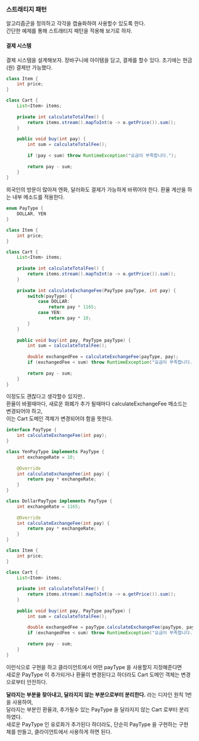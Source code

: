 ### 스트래티지 패턴 

알고리즘군을 정의하고 각각을 캡슐화하여 사용할수 있도록 한다.  
간단한 예제를 통해 스트래티지 패턴을 적용해 보기로 하자.

#### 결제 시스템 

결제 시스템을 설계해보자.
장바구니에 아이템을 담고, 결제를 할수 있다.
초기에는 현금(원) 결제만 가능했다.

```java
class Item {
    int price;
}

class Cart {
    List<Item> items;
    
    private int calculateTotalFee() {
        return items.stream().mapToInt(o -> o.getPrice()).sum();
    }
    
    public void buy(int pay) {
        int sum = calculateTotalFee(); 
        
        if (pay < sum) throw RuntimeException("요금이 부족합니다.");
        
        return pay - sum;
    }
}
```

외국인의 방문이 많아져 엔화, 달러화도 결제가 가능하게 바뀌어야 한다.
환율 계산을 하는 내부 메소드를 적용한다.

```java
enum PayType {
    DOLLAR, YEN
}

class Item {
    int price;
}

class Cart {
    List<Item> items;
    
    private int calculateTotalFee() {
        return items.stream().mapToInt(o -> o.getPrice()).sum();
    }
    
    private int calculateExchangeFee(PayType payType, int pay) {
        switch(payType) {
            case DOLLAR:
                return pay * 1165;
            case YEN:
                return pay * 10;
        }
    }
    
    public void buy(int pay, PayType payType) {
        int sum = calculateTotalFee(); 
        
        double exchangedFee = calculateExchangeFee(payType, pay);
        if (exchangedFee < sum) throw RuntimeException("요금이 부족합니다.");
        
        return pay - sum;
    }
}
```

이정도도 괜찮다고 생각할수 있지만..  
환율이 바뀔때마다, 새로운 화폐가 추가 될때마다 calculateExchangeFee 메소드는 변경되어야 하고,  
이는 Cart 도메인 객체가 변경되어야 함을 뜻한다.  

```java
interface PayType {
    int calculateExchangeFee(int pay);
}

class YenPayType implements PayType {
    int exchangeRate = 10;
    
    @Override
    int calculateExchangeFee(int pay) {
        return pay * exchangeRate;
    }
}

class DollarPayType implements PayType {
    int exchangeRate = 1165;
        
    @Override
    int calculateExchangeFee(int pay) {
        return pay * exchangeRate;
    }
}

class Item {
    int price;
}

class Cart {
    List<Item> items;
    
    private int calculateTotalFee() {
        return items.stream().mapToInt(o -> o.getPrice()).sum();
    }
    
    public void buy(int pay, PayType payType) {
        int sum = calculateTotalFee(); 
        
        double exchangedFee = payType.calculateExchangeFee(payType, pay);
        if (exchangedFee < sum) throw RuntimeException("요금이 부족합니다.");
        
        return pay - sum;
    }
}
```

이런식으로 구현을 하고 클라이언트에서 어떤 payType 을 사용할지 지정해준다면  
새로운 PayType 이 추가되거나 환율이 변경된다고 하더라도 Cart 도메인 객체는 변경으로부터 안전하다.

**달라지는 부분을 찾아내고, 달라지지 않는 부분으로부터 분리한다.** 라는 디자인 원칙 1번을 사용하여,  
달라지는 부분인 환율과, 추가될수 있는 PayType 을 달라지지 않는 Cart 로부터 분리하였다.  
새로운 PayType 인 유로화가 추가된다 하더라도, 단순히 PayType 을 구현하는 구현체를 만들고, 클라이언트에서 사용하게 하면 된다.
